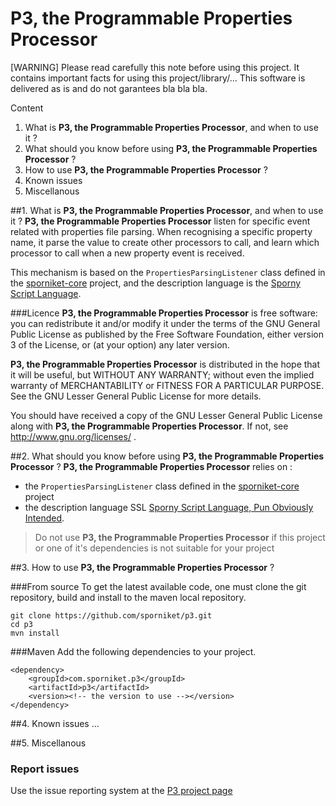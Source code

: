 # P3, the Programmable Properties Processor

[WARNING] Please read carefully this note before using this project. It contains important facts for using this project/library/...
This software is delivered as is and do not garantees bla bla bla.

Content
1. What is **P3, the Programmable Properties Processor**, and when to use it ?
2. What should you know before using **P3, the Programmable Properties Processor** ?
3. How to use **P3, the Programmable Properties Processor** ?
4. Known issues
5. Miscellanous

##1. What is **P3, the Programmable Properties Processor**, and when to use it ?
**P3, the Programmable Properties Processor** listen for specific event related with properties file parsing. When recognising a specific property name, it parse the 
value to create other processors to call, and learn which processor to call when a new property event is received.

This mechanism is based on the `PropertiesParsingListener` class defined in the [sporniket-core](https://github.com/sporniket/core) project, and the description 
language is the [Sporny Script Language](https://github.com/sporniket/sslpoi).


###Licence
 **P3, the Programmable Properties Processor** is free software: you can redistribute it and/or modify it under the terms of the
 GNU General Public License as published by the Free Software Foundation, either version 3 of the License, or (at your
 option) any later version.

 **P3, the Programmable Properties Processor** is distributed in the hope that it will be useful, but WITHOUT ANY WARRANTY; without
 even the implied warranty of MERCHANTABILITY or FITNESS FOR A PARTICULAR PURPOSE. See the GNU Lesser General Public License for
 more details.
 
 You should have received a copy of the GNU Lesser General Public License along with **P3, the Programmable Properties Processor**.
 If not, see http://www.gnu.org/licenses/ .


##2. What should you know before using **P3, the Programmable Properties Processor** ?
**P3, the Programmable Properties Processor** relies on :

* the `PropertiesParsingListener` class defined in the [sporniket-core](https://github.com/sporniket/core) project
* the description language SSL [Sporny Script Language, Pun Obviously Intended](https://github.com/sporniket/sslpoi).

> Do not use **P3, the Programmable Properties Processor** if this project or one of it's dependencies is not suitable for your project

##3. How to use **P3, the Programmable Properties Processor** ?

###From source
To get the latest available code, one must clone the git repository, build and install to the maven local repository.

	git clone https://github.com/sporniket/p3.git
	cd p3
	mvn install

###Maven
Add the following dependencies to your project.

	<dependency>
	    <groupId>com.sporniket.p3</groupId>
	    <artifactId>p3</artifactId>
	    <version><!-- the version to use --></version>
	</dependency>

##4. Known issues
...

##5. Miscellanous
### Report issues
Use the issue reporting system at the [P3 project page](https://github.com/sporniket/p3)